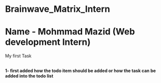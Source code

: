 # Brainwave_Matrix_Intern

# Name - Mohmmad Mazid (Web development Intern)

My first Task

<br>
<b> 1- first added how the todo item should be added or how the task can be added into the todo list</b>
